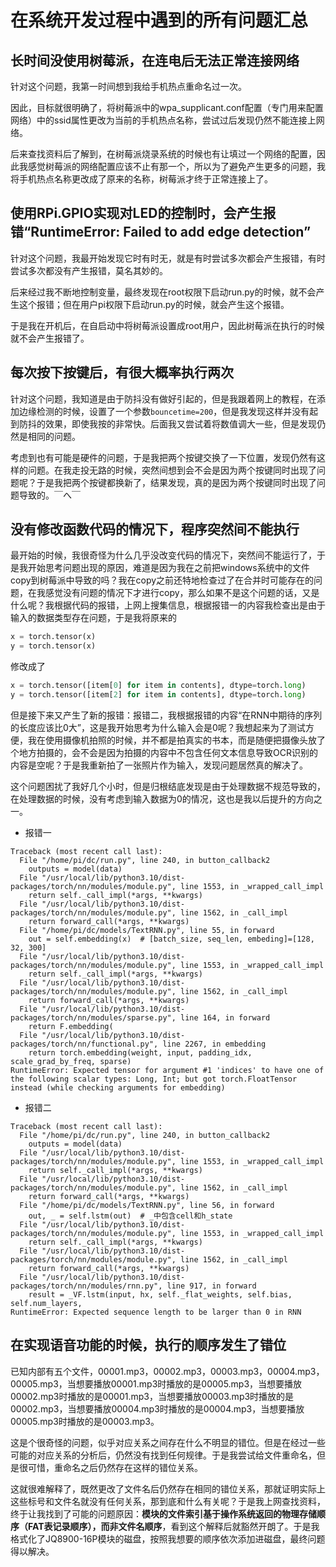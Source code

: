 # 在系统开发过程中遇到的所有问题汇总

## 长时间没使用树莓派，在连电后无法正常连接网络

针对这个问题，我第一时间想到我给手机热点重命名过一次。

因此，目标就很明确了，将树莓派中的wpa_supplicant.conf配置（专门用来配置网络）中的ssid属性更改为当前的手机热点名称，尝试过后发现仍然不能连接上网络。

后来查找资料后了解到，在树莓派烧录系统的时候也有让填过一个网络的配置，因此我感觉树莓派的网络配置应该不止有那一个，所以为了避免产生更多的问题，我将手机热点名称更改成了原来的名称，树莓派才终于正常连接上了。

## 使用RPi.GPIO实现对LED的控制时，会产生报错“RuntimeError: Failed to add edge detection”

针对这个问题，我最开始发现它时有时无，就是有时尝试多次都会产生报错，有时尝试多次都没有产生报错，莫名其妙的。

后来经过我不断地控制变量，最终发现在root权限下启动run.py的时候，就不会产生这个报错；但在用户pi权限下启动run.py的时候，就会产生这个报错。

于是我在开机后，在自启动中将树莓派设置成root用户，因此树莓派在执行的时候就不会产生报错了。

## 每次按下按键后，有很大概率执行两次

针对这个问题，我知道是由于防抖没有做好引起的，但是我跟着网上的教程，在添加边缘检测的时候，设置了一个参数`bouncetime=200`，但是我发现这样并没有起到防抖的效果，即使我按的非常快。后面我又尝试着将数值调大一些，但是发现仍然是相同的问题。

考虑到也有可能是硬件的问题，于是我把两个按键交换了一下位置，发现仍然有这样的问题。在我走投无路的时候，突然间想到会不会是因为两个按键同时出现了问题呢？于是我把两个按键都换新了，结果发现，真的是因为两个按键同时出现了问题导致的。￣へ￣

## 没有修改函数代码的情况下，程序突然间不能执行

最开始的时候，我很奇怪为什么几乎没改变代码的情况下，突然间不能运行了，于是我开始思考问题出现的原因，难道是因为我在之前把windows系统中的文件copy到树莓派中导致的吗？我在copy之前还特地检查过了在合并时可能存在的问题，在我感觉没有问题的情况下才进行copy，那么如果不是这个问题的话，又是什么呢？我根据代码的报错，上网上搜集信息，根据报错一的内容我检查出是由于输入的数据类型存在问题，于是我将原来的

```python
x = torch.tensor(x)
y = torch.tensor(x)
```

修改成了

```python
x = torch.tensor([item[0] for item in contents], dtype=torch.long)
y = torch.tensor([item[2] for item in contents], dtype=torch.long)
```

但是接下来又产生了新的报错：报错二，我根据报错的内容“在RNN中期待的序列的长度应该比0大”，这是我开始思考为什么输入会是0呢？我想起来为了测试方便，我在使用摄像机拍照的时候，并不都是拍真实的书本，而是随便把摄像头放了个地方拍摄的，会不会是因为拍摄的内容中不包含任何文本信息导致OCR识别的内容是空呢？于是我重新拍了一张照片作为输入，发现问题居然真的解决了。

这个问题困扰了我好几个小时，但是归根结底发现是由于处理数据不规范导致的，在处理数据的时候，没有考虑到输入数据为0的情况，这也是我以后提升的方向之一。

- 报错一

```error
Traceback (most recent call last):
  File "/home/pi/dc/run.py", line 240, in button_callback2
    outputs = model(data)
  File "/usr/local/lib/python3.10/dist-packages/torch/nn/modules/module.py", line 1553, in _wrapped_call_impl
    return self._call_impl(*args, **kwargs)
  File "/usr/local/lib/python3.10/dist-packages/torch/nn/modules/module.py", line 1562, in _call_impl
    return forward_call(*args, **kwargs)
  File "/home/pi/dc/models/TextRNN.py", line 55, in forward
    out = self.embedding(x)  # [batch_size, seq_len, embeding]=[128, 32, 300]
  File "/usr/local/lib/python3.10/dist-packages/torch/nn/modules/module.py", line 1553, in _wrapped_call_impl
    return self._call_impl(*args, **kwargs)
  File "/usr/local/lib/python3.10/dist-packages/torch/nn/modules/module.py", line 1562, in _call_impl
    return forward_call(*args, **kwargs)
  File "/usr/local/lib/python3.10/dist-packages/torch/nn/modules/sparse.py", line 164, in forward
    return F.embedding(
  File "/usr/local/lib/python3.10/dist-packages/torch/nn/functional.py", line 2267, in embedding
    return torch.embedding(weight, input, padding_idx, scale_grad_by_freq, sparse)
RuntimeError: Expected tensor for argument #1 'indices' to have one of the following scalar types: Long, Int; but got torch.FloatTensor instead (while checking arguments for embedding)
```

- 报错二

```
Traceback (most recent call last):
  File "/home/pi/dc/run.py", line 240, in button_callback2
    outputs = model(data)
  File "/usr/local/lib/python3.10/dist-packages/torch/nn/modules/module.py", line 1553, in _wrapped_call_impl
    return self._call_impl(*args, **kwargs)
  File "/usr/local/lib/python3.10/dist-packages/torch/nn/modules/module.py", line 1562, in _call_impl
    return forward_call(*args, **kwargs)
  File "/home/pi/dc/models/TextRNN.py", line 56, in forward
    out, _ = self.lstm(out)  # _中包含cell和h_state
  File "/usr/local/lib/python3.10/dist-packages/torch/nn/modules/module.py", line 1553, in _wrapped_call_impl
    return self._call_impl(*args, **kwargs)
  File "/usr/local/lib/python3.10/dist-packages/torch/nn/modules/module.py", line 1562, in _call_impl
    return forward_call(*args, **kwargs)
  File "/usr/local/lib/python3.10/dist-packages/torch/nn/modules/rnn.py", line 917, in forward
    result = _VF.lstm(input, hx, self._flat_weights, self.bias, self.num_layers,
RuntimeError: Expected sequence length to be larger than 0 in RNN
```

## 在实现语音功能的时候，执行的顺序发生了错位

已知内部有五个文件，00001.mp3，00002.mp3，00003.mp3，00004.mp3，00005.mp3，当想要播放00001.mp3时播放的是00005.mp3，当想要播放00002.mp3时播放的是00001.mp3，当想要播放00003.mp3时播放的是00002.mp3，当想要播放00004.mp3时播放的是00004.mp3，当想要播放00005.mp3时播放的是00003.mp3。

这是个很奇怪的问题，似乎对应关系之间存在什么不明显的错位。但是在经过一些可能的对应关系的分析后，仍然没有找到任何规律。于是我尝试给文件重命名，但是很可惜，重命名之后仍然存在这样的错位关系。

这就很难解释了，既然更改了文件名后仍然存在相同的错位关系，那就证明实际上这些标号和文件名就没有任何关系，那到底和什么有关呢？于是我上网查找资料，终于让我找到了可能的问题原因：**模块的文件索引基于操作系统返回的物理存储顺序（FAT表记录顺序），而非文件名顺序**，看到这个解释后就豁然开朗了。于是我格式化了JQ8900-16P模块的磁盘，按照我想要的顺序依次添加进磁盘，最终问题得以解决。
